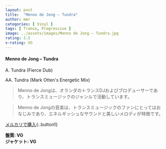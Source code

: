 ```yaml
---
layout: post
title:  "Menno de Jong – Tundra"
author: mmr
categories: [ Vinyl ]
tags: [ Trance, Progressive ]
image: ../assets/images/Menno de Jong – Tundra.jpg
rating: 3.5
v-rating: VG
---
```


#### Menno de Jong – Tundra

A. Tundra (Fierce Dub)

AA. Tundra (Mark Otten's Energetic Mix)

> Menno de Jongは、オランダのトランスDJおよびプロデューサーであり、トランスミュージックのジャンルで活動しています。

> Menno de Jongの音楽は、トランスミュージックのファンにとってはおなじみであり、エネルギッシュなサウンドと美しいメロディが特徴です。

[メルカリで購入](https://jp.mercari.com/item/m64985374151){:.button1}

<div class="mt-4 mb-4 d-flex align-items-center">
<strong class="mr-1">盤質: VG</strong>
</div>
<div class="mt-4 mb-4 d-flex align-items-center">
<strong class="mr-1">ジャケット: VG</strong>
</div>
